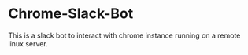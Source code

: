 # Chrome-Slack-Bot
This is a slack bot to interact with chrome instance running on a remote linux server.
